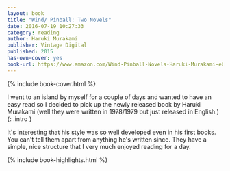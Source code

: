 ```yaml
---
layout: book
title: "Wind/ Pinball: Two Novels"
date: 2016-07-19 10:27:33
category: reading
author: Haruki Murakami
publisher: Vintage Digital
published: 2015
has-own-cover: yes
book-url: https://www.amazon.com/Wind-Pinball-Novels-Haruki-Murakami-ebook/dp/B00VPIXBJS?ie=UTF8&ref_=r_soa_w_d#nav-subnav
---
```

{% include book-cover.html %}

I went to an island by myself for a couple of days and wanted to have an easy read so I decided to pick up the newly released book by Haruki Murakami (well they were written in 1978/1979 but just released in English.)
{: .intro }

It's interesting that his style was so well developed even in his first books. You can't tell them apart from anything he's written since. They have a simple, nice structure that I very much enjoyed reading for a day.

{% include book-highlights.html %}
